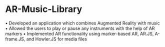 # AR-Music-Library
• Developed an application which combines Augmented Reality with music • Allowed the users to play or pause any instruments with the help of AR markers • Implemented AR functionality using marker-based AR, AR.JS, A-frame.JS, and Howler.JS for media files

